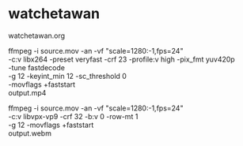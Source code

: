 # watchetawan
watchetawan.org

ffmpeg -i source.mov -an -vf "scale=1280:-1,fps=24" \
  -c:v libx264 -preset veryfast -crf 23 -profile:v high -pix_fmt yuv420p \
  -tune fastdecode \
  -g 12 -keyint_min 12 -sc_threshold 0 \
  -movflags +faststart \
  output.mp4

  ffmpeg -i source.mov -an -vf "scale=1280:-1,fps=24" \
  -c:v libvpx-vp9 -crf 32 -b:v 0 -row-mt 1 \
  -g 12 -movflags +faststart \
  output.webm


